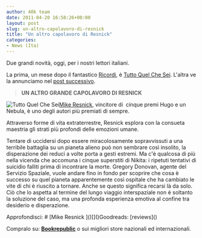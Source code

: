 ```yaml
---
author: 40k team
date: 2011-04-20 16:58:26+00:00
layout: post
slug: un-altro-capolavoro-di-resnick
title: "Un altro capolavoro di Resnick"
categories:
- News (Ita)
---
```


Due grandi novità, oggi, per i nostri lettori italiani.

La prima, un mese dopo il fantastico [Ricordi](http://www.bookrepublic.it/book/9788865860533-ricordi/), è [Tutto Quel Che Sei](http://www.bookrepublic.it/book/9788865860588-tutto-quel-che-sei/). L'altra ve la annunciamo nel [post successivo](http://www.40kbooks.com/?p=7949).


> **UN ALTRO GRANDE CAPOLAVORO DI RESNICK**

![Tutto Quel Che Sei](http://www.40kbooks.com/wp-content/uploads/tutto-resnick_I-sito1.jpg)[Mike Resnick](http://www.40kbooks.com/?p=51), vincitore di  cinque premi Hugo e un Nebula, è uno degli autori più premiati di sempre.

Attraverso forme di vita extraterrestre, Resnick esplora con la consueta maestria gli strati più profondi delle emozioni umane.

Tentare di uccidersi dopo essere miracolosamente sopravvissuti a una terribile battaglia su un pianeta alieno può non sembrare così insolito, la disperazione dei reduci a volte porta a gesti estremi. Ma c\'è qualcosa di più nella vicenda che accomuna i cinque superstiti di Nikita: i ripetuti tentativi di suicidio falliti prima di incontrare la morte. Gregory Donovan, agente del Servizio Spaziale, vuole andare fino in fondo per scoprire che cosa è successo su quel pianeta apparentemente così ospitale che ha cambiato le vite di chi è riuscito a tornare. Anche se questo significa recarsi là da solo. Ciò che lo aspetta al termine del lungo viaggio interspaziale non è soltanto la soluzione del caso, ma una profonda esperienza emotiva al confine tra desiderio e disperazione.

Approfondisci:
# [Mike Resnick
](\)[](\)Goodreads: [reviews](\)


Compralo su: **[Bookrepublic](http://www.bookrepublic.it/book/9788865860588-tutto-quel-che-sei/)** o sui migliori store nazionali ed internazionali.
